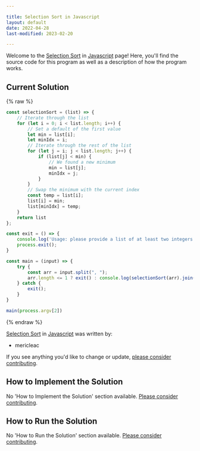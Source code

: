 ```yaml
---

title: Selection Sort in Javascript
layout: default
date: 2022-04-28
last-modified: 2023-02-20

---
```


Welcome to the [Selection Sort](https://sampleprograms.io/projects/selection-sort) in [Javascript](https://sampleprograms.io/languages/javascript) page! Here, you'll find the source code for this program as well as a description of how the program works.

## Current Solution

{% raw %}

```javascript
const selectionSort = (list) => {
    // Iterate through the list
    for (let i = 0; i < list.length; i++) {
        // Set a default of the first value
        let min = list[i];
        let minIdx = i;
        // Iterate through the rest of the list
        for (let j = i; j < list.length; j++) {
            if (list[j] < min) {
                // We found a new minimum
                min = list[j];
                minIdx = j;
            }
        }
        // Swap the minimum with the current index
        const temp = list[i];
        list[i] = min;
        list[minIdx] = temp;
    }
    return list
};

const exit = () => {
    console.log('Usage: please provide a list of at least two integers to sort in the format "1, 2, 3, 4, 5"');
    process.exit();
}

const main = (input) => {
    try {
        const arr = input.split(", ");
        arr.length <= 1 ? exit() : console.log(selectionSort(arr).join(", "));
    } catch {
        exit();
    }
}

main(process.argv[2])
```

{% endraw %}

[Selection Sort](https://sampleprograms.io/projects/selection-sort) in [Javascript](https://sampleprograms.io/languages/javascript) was written by:

- mericleac

If you see anything you'd like to change or update, [please consider contributing](https://github.com/TheRenegadeCoder/sample-programs).

## How to Implement the Solution

No 'How to Implement the Solution' section available. [Please consider contributing](https://github.com/TheRenegadeCoder/sample-programs-website).

## How to Run the Solution

No 'How to Run the Solution' section available. [Please consider contributing](https://github.com/TheRenegadeCoder/sample-programs-website).